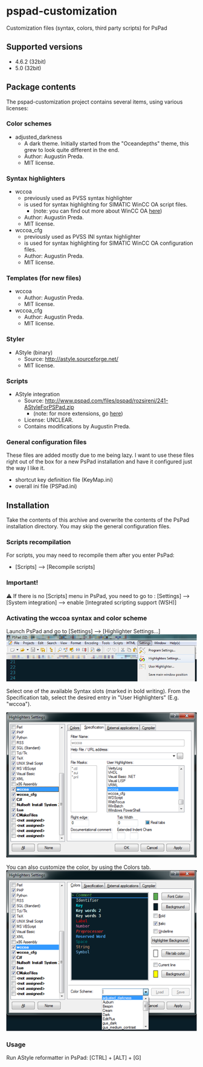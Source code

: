 # pspad-customization
Customization files (syntax, colors, third party scripts) for PsPad

## Supported versions
- 4.6.2 (32bit)
- 5.0 (32bit)

## Package contents
The pspad-customization project contains several items, using various licenses:

### Color schemes
- adjusted_darkness
    - A dark theme. Initially started from the "Oceandepths" theme, this grew to look quite different in the end.
    - Author: Augustin Preda.
    - MIT license.
### Syntax highlighters
- wccoa
    - previously used as PVSS syntax highlighter
    - is used for syntax highlighting for SIMATIC WinCC OA script files.
        - (note: you can find out more about WinCC OA [here](http://etm.at/index_e.asp?id=2&amp;m0id=6))
    - Author: Augustin Preda.
    - MIT license.
- wccoa_cfg
    - previously used as PVSS INI syntax highlighter
    - is used for syntax highlighting for SIMATIC WinCC OA configuration files.
    - Author: Augustin Preda.
    - MIT license.
### Templates (for new files)
- wccoa
    - Author: Augustin Preda.
    - MIT license.
- wccoa_cfg
    - Author: Augustin Preda.
    - MIT license.
### Styler
- AStyle (binary)
    - Source:  http://astyle.sourceforge.net/
    - MIT license.
### Scripts
- AStyle integration
    - Source: http://www.pspad.com/files/pspad/rozsireni/241-AStyleForPSPad.zip
      - (note: for more extensions, go [here](http://www.pspad.com/en/pspad-extensions.php))
    - License: UNCLEAR. 
    - Contains modifications by Augustin Preda.
### General configuration files
These files are added mostly due to me being lazy. I want to use these files right out of the box for a new PsPad installation and have it configured just the way I like it.
- shortcut key definition file (KeyMap.ini)
- overall ini file (PSPad.ini)

## Installation
Take the contents of this archive and overwrite the contents of the PsPad installation directory.
You may skip the general configuration files.
### Scripts recompilation
For scripts, you may need to recompile them after you enter PsPad:
- [Scripts] --> [Recompile scripts]

### Important! 
:warning: If there is no [Scripts] menu in PsPad, you need to go to :
[Settings] --> [System integration] --> enable [Integrated scripting support (WSH)]

### Activating the wccoa syntax and color scheme
Launch PsPad and go to [Settings] --> [Highlighter Settings...] 
![Highlighter settings](./docs/PsPad_Menu_Settings_Highlighters_Settings.png)

Select one of the available Syntax slots (marked in bold writing).
From the Specification tab, select the desired entry in "User Highlighters" (E.g. "wccoa").

![Highlighter wccoa specification](./docs/PsPad_Highlighters_Settings_wccoa.png)

You can also customize the color, by using the Colors tab.
![Highlighter wccoa color](./docs/PsPad_Highlighters_Settings_color.png)

### Usage
Run AStyle reformatter in PsPad: [CTRL] + [ALT] + [G]
